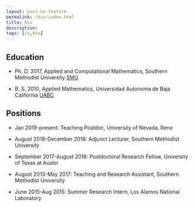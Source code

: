 ```yaml
---
layout: post-no-feature
permalink: /bio/index.html
title: Bio
description: 
tags: [cv,bio]
---
```



## Education

* Ph. D. 2017, Applied and Computational Mathematics, Southern Methodist University [SMU](http://www.smu.edu/Dedman/academics/departments/math)

* B. S. 2010, Applied Mathematics, Universidad Autonoma de Baja California [UABC](http://www.uabc.mx/)

## Positions

* Jan 2019-present: Teaching Postdoc, University of Nevada, Reno

* August 2018-December 2018: Adjunct Lecturer, Southern Methodist University

* September 2017-August 2018: Postdoctoral Research Fellow, University of Texas at Austin

* August 2013-May 2017: Teaching and Research Assistant, Southern Methodist University

* June 2015-Aug 2015: Summer Research Intern, Los Alamos National Laboratory








